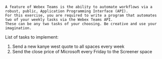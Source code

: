```
A feature of Webex Teams is the ability to automate workflows via a robust, public, Application Programming Interface (API). 
For this exercise, you are required to write a program that automates two of your weekly tasks via the Webex Teams API. 
These can be any two tasks of your choosing. Be creative and use your imagination.
```

List of tasks to implement:
1. Send a new kanye west quote to all spaces every week
2. Send the close price of Microsoft every Friday to the Screener space